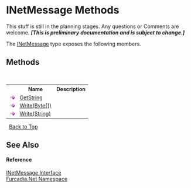 # INetMessage Methods
This stuff is still in the planning stages. Any questions or Comments are welcome. _**\[This is preliminary documentation and is subject to change.\]**_

The <a href="T_Furcadia_Net_INetMessage">INetMessage</a> type exposes the following members.


## Methods
&nbsp;<table><tr><th></th><th>Name</th><th>Description</th></tr><tr><td>![Public method](media/pubmethod.gif "Public method")</td><td><a href="M_Furcadia_Net_INetMessage_GetString">GetString</a></td><td></td></tr><tr><td>![Public method](media/pubmethod.gif "Public method")</td><td><a href="M_Furcadia_Net_INetMessage_Write">Write(Byte[])</a></td><td></td></tr><tr><td>![Public method](media/pubmethod.gif "Public method")</td><td><a href="M_Furcadia_Net_INetMessage_Write_1">Write(String)</a></td><td></td></tr></table>&nbsp;
<a href="#inetmessage-methods">Back to Top</a>

## See Also


#### Reference
<a href="T_Furcadia_Net_INetMessage">INetMessage Interface</a><br /><a href="N_Furcadia_Net">Furcadia.Net Namespace</a><br />